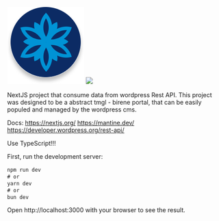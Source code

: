 <img src="/public/local/svg/logo.svg">
<img src="https://seeklogo.com/images/N/next-js-logo-7929BCD36F-seeklogo.com.png">

NextJS project that consume data from wordpress Rest API.
This project was designed to be a abstract tmgl - birene portal, that can be easily populed and managed by the wordpress cms.

Docs:
https://nextjs.org/
https://mantine.dev/
https://developer.wordpress.org/rest-api/

Use TypeScript!!!

First, run the development server:

```
npm run dev
# or
yarn dev
# or
bun dev
```

Open http://localhost:3000 with your browser to see the result.
